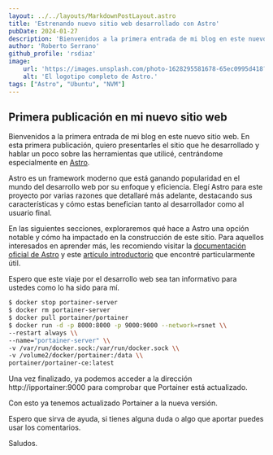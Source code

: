 ```yaml
---
layout: ../../layouts/MarkdownPostLayout.astro
title: 'Estrenando nuevo sitio web desarrollado con Astro'
pubDate: 2024-01-27
description: 'Bienvenidos a la primera entrada de mi blog en este nuevo sitio web. En esta primera publicación, quiero presentarles el sitio que he desarrollado y hablar un poco sobre las herramientas que utilicé, centrándome especialmente en Astro.'
author: 'Roberto Serrano'
github_profile: 'rsdiaz'
image:
    url: 'https://images.unsplash.com/photo-1628295581678-65ec0995d418?q=80&w=2070&auto=format&fit=crop&ixlib=rb-4.0.3&ixid=M3wxMjA3fDB8MHxwaG90by1wYWdlfHx8fGVufDB8fHx8fA%3D%3D'
    alt: 'El logotipo completo de Astro.'
tags: ["Astro", "Ubuntu", "NVM"]
---
```

## Primera publicación en mi nuevo sitio web

Bienvenidos a la primera entrada de mi blog en este nuevo sitio web. En esta primera publicación, quiero presentarles el sitio que he desarrollado y hablar un poco sobre las herramientas que utilicé, centrándome especialmente en [Astro](https://astro.build/).

Astro es un framework moderno que está ganando popularidad en el mundo del desarrollo web por su enfoque y eficiencia. Elegí Astro para este proyecto por varias razones que detallaré más adelante, destacando sus características y cómo estas benefician tanto al desarrollador como al usuario final.

En las siguientes secciones, exploraremos qué hace a Astro una opción notable y cómo ha impactado en la construcción de este sitio. Para aquellos interesados en aprender más, les recomiendo visitar la [documentación oficial de Astro](https://docs.astro.build/) y este [artículo introductorio](https://blog.example.com/intro-a-astro) que encontré particularmente útil.

Espero que este viaje por el desarrollo web sea tan informativo para ustedes como lo ha sido para mí.



```sh
$ docker stop portainer-server
$ docker rm portainer-server
$ docker pull portainer/portainer
$ docker run -d -p 8000:8000 -p 9000:9000 --network=rsnet \\
--restart always \\
--name="portainer-server" \\
-v /var/run/docker.sock:/var/run/docker.sock \\
-v /volume2/docker/portainer:/data \\
portainer/portainer-ce:latest
```
Una vez finalizado, ya podemos acceder a la dirección http://ipportainer:9000 para comprobar que Portainer está actualizado.

Con esto ya tenemos actualizado Portainer a la nueva versión.

Espero que sirva de ayuda, si tienes alguna duda o algo que aportar puedes usar los comentarios.

Saludos.
